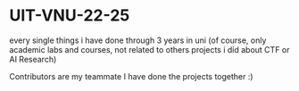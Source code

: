 # UIT-VNU-22-25
every single things i have done through 3 years in uni (of course, only academic labs and courses, not related to others projects i did about CTF or AI Research)

Contributors are my teammate I have done the projects together :)

